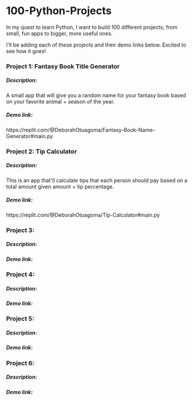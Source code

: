 # 100-Python-Projects

In my quest to learn Python, I want to build 100 different projects; from small, fun apps to bigger, more useful ones.

I'll be adding each of these projects and their demo links below. Excited to see how it goes!

<h3>Project 1: Fantasy Book Title Generator</h3>
<h5>Description:</h5> A small app that will give you a random name for your fantasy book based on your favorite animal + season of the year.
<h5>Demo link:</h5> https://replit.com/@DeborahOtuagoma/Fantasy-Book-Name-Generator#main.py

<h3>Project 2: Tip Calculator</h3>
<h5>Description:</h5> This is an app that'll calculate tips that each person should pay based on a total amount given amount + tip percentage. 
<h5>Demo link:</h5> https://replit.com/@DeborahOtuagoma/Tip-Calculator#main.py

<h3>Project 3: </h3>
<h5>Description:</h5> 
<h5>Demo link:</h5> 

<h3>Project 4: </h3>
<h5>Description:</h5> 
<h5>Demo link:</h5> 

<h3>Project 5: </h3>
<h5>Description:</h5> 
<h5>Demo link:</h5> 

<h3>Project 6: </h3>
<h5>Description:</h5> 
<h5>Demo link:</h5> 


